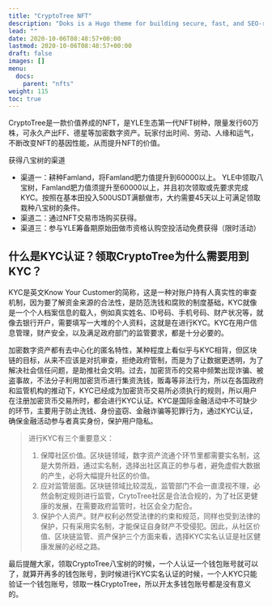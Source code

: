 ```yaml
---
title: "CryptoTree NFT"
description: "Doks is a Hugo theme for building secure, fast, and SEO-ready documentation websites, which you can easily update and customize."
lead: ""
date: 2020-10-06T08:48:57+00:00
lastmod: 2020-10-06T08:48:57+00:00
draft: false
images: []
menu:
  docs:
    parent: "nfts"
weight: 115
toc: true
---
```


CryptoTree是一款价值养成的NFT，是YLE生态第一代NFT树种，限量发行60万株，可永久产出FF、德星等加密数字资产。玩家付出时间、劳动、人缘和运气，不断改变NFT的基因性能，从而提升NFT的价值。

获得八宝树的渠道

- 渠道一：耕种Famland，将Famland肥力值提升到60000以上。 YLE中领取八宝树，Famland肥力值须提升至60000以上，并且初次领取或先要求完成KYC。按照在基本田投入500USDT满额做市，大约需要45天以上可满足领取栽种八宝树的条件。
- 渠道二：通过NFT交易市场购买获得。
- 渠道三：参与YLE筹备期原始田做市资格认购空投活动免费获得（限时活动）

## 什么是KYC认证？领取CryptoTree为什么需要用到KYC？

 KYC是英文Know Your Customer的简称，这是一种对账户持有人真实性的审查机制，因为要了解资金来源的合法性，是防范洗钱和腐败的制度基础，KYC就像是一个个人档案信息的载入，例如真实姓名、ID号码、手机号码、财产状况等，就像去银行开户，需要填写一大堆的个人资料，这就是在进行KYC。KYC在用户信息管理，财产安全，以及满足政府部门的监管要求，都是十分必要的。

加密数字资产都有去中心化的匿名特性，某种程度上看似乎与KYC相背，但区块链的目标，从来不应该是对抗审查，拒绝政府管制，而是为了让数据更透明，为了解决社会信任问题，是助推社会文明。过去，加密货币的交易中频繁出现诈骗、被盗事故，不法分子利用加密货币进行集资洗钱，贩毒等非法行为，所以在各国政府和监管机构的推动下，KYC已经成为加密货币交易所必须执行的规则，所以用户在注册加密货币交易所时，都会进行KYC认证。KYC是国际金融活动中不可缺少的环节，主要用于防止洗钱、身份盗窃、金融诈骗等犯罪行为，通过KYC认证，确保金融活动参与者真实身份，保护用户隐私。

> 进行KYC有三个重要意义：
>
> 1. 保障社区价值。区块链领域，数字资产流通个环节里都需要实名制，这是大势所趋，通过实名制，选择出社区真正的参与者，避免虚假大数据的产生，必将大幅提升社区的价值。
> 2. 应对监管层面。区块链领域比较混乱，监管部门不会一直漠视不理，必然会制定规则进行监管，CrytoTree社区是合法合规的，为了社区更健康的发展，在需要政府监管时，社区会全力配合。
> 3. 保护个人资产。财产权利必然受法律的约束和规范，同样也受到法律的保护，只有采用实名制，才能保证自身财产不受侵犯。因此，从社区价值、区块链监管、资产保护三个方面来看，选择KYC实名认证是社区健康发展的必经之路。

最后提醒大家，领取CryptoTree八宝树的时候，一个人认证一个钱包账号就可以了，就算开再多的钱包账号，到时候进行KYC实名认证的时候，一个人KYC只能验证一个钱包账号，领取一株CryptoTree，所以开太多钱包账号都是没有意义的。